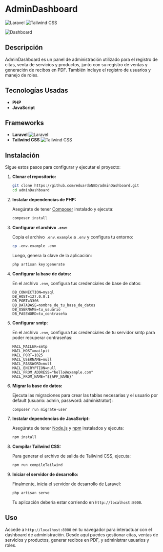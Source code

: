 # AdminDashboard

![Laravel](https://img.shields.io/badge/Laravel-FF2D20?style=for-the-badge&logo=laravel&logoColor=white)
![Tailwind CSS](https://img.shields.io/badge/Tailwind%20CSS-06B6D4?style=for-the-badge&logo=tailwindcss&logoColor=white)

![Dashboard](./img/dashboard.png)
## Descripción

AdminDashboard es un panel de administración utilizado para el registro de citas, venta de servicios y productos, junto con su registro de ventas y generación de recibos en PDF. También incluye el registro de usuarios y manejo de roles.

## Tecnologías Usadas

- **PHP**
- **JavaScript**

## Frameworks

- **Laravel** ![Laravel](https://img.shields.io/badge/Laravel-FF2D20?style=for-the-badge&logo=laravel&logoColor=white)
- **Tailwind CSS** ![Tailwind CSS](https://img.shields.io/badge/Tailwind%20CSS-06B6D4?style=for-the-badge&logo=tailwindcss&logoColor=white)

## Instalación

Sigue estos pasos para configurar y ejecutar el proyecto:

1. **Clonar el repositorio:**

    ```bash
    git clone https://github.com/eduardoNBD/adminDashboard.git
    cd adminDashboard
    ```

2. **Instalar dependencias de PHP:**

    Asegúrate de tener [Composer](https://getcomposer.org/) instalado y ejecuta:

    ```bash
    composer install
    ```

3. **Configurar el archivo `.env`:**

    Copia el archivo `.env.example` a `.env` y configura tu entorno:

    ```bash
    cp .env.example .env
    ```

    Luego, genera la clave de la aplicación:

    ```bash
    php artisan key:generate
    ```

4. **Configurar la base de datos:**

    En el archivo `.env`, configura tus credenciales de base de datos:

    ```dotenv
    DB_CONNECTION=mysql
    DB_HOST=127.0.0.1
    DB_PORT=3306
    DB_DATABASE=nombre_de_tu_base_de_datos
    DB_USERNAME=tu_usuario
    DB_PASSWORD=tu_contraseña
    ```

5. **Configurar smtp:**

    En el archivo `.env`, configura tus credenciales de tu servidor smtp para poder recuperar contraseñas:

    ```dotenv
    MAIL_MAILER=smtp
    MAIL_HOST=mailpit
    MAIL_PORT=1025
    MAIL_USERNAME=null
    MAIL_PASSWORD=null
    MAIL_ENCRYPTION=null
    MAIL_FROM_ADDRESS="hello@example.com"
    MAIL_FROM_NAME="${APP_NAME}"
    ```

6. **Migrar la base de datos:**

    Ejecuta las migraciones para crear las tablas necesarias y el usuario por default (usuario: admin, password: administrator):

    ```bash
    composer run migrate-user
    ```

7. **Instalar dependencias de JavaScript:**

    Asegúrate de tener [Node.js](https://nodejs.org/) y [npm](https://www.npmjs.com/) instalados y ejecuta:

    ```bash
    npm install
    ```

8. **Compilar Tailwind CSS:**

    Para generar el archivo de salida de Tailwind CSS, ejecuta:

    ```bash
    npm run compileTailwind
    ```

9. **Iniciar el servidor de desarrollo:**

    Finalmente, inicia el servidor de desarrollo de Laravel:

    ```bash
    php artisan serve
    ```

    Tu aplicación debería estar corriendo en `http://localhost:8000`.

## Uso

Accede a `http://localhost:8000` en tu navegador para interactuar con el dashboard de administración. Desde aquí puedes gestionar citas, ventas de servicios y productos, generar recibos en PDF, y administrar usuarios y roles.
 

